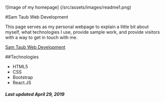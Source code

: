 ![Image of my homepage]
(/src/assets/images/readme1.png)

#Sam Taub Web Development

This page serves as my personal webpage to explain a little bit about myself, what technologies I use, provide sample work, and provide visitors with a way to get in touch with me.

[Sam Taub Web Development](https://www.samtaubweb.dev/)

##Technologies

* HTML5
* CSS
* Bootstrap
* React.JS

##### Last updated April 29, 2019